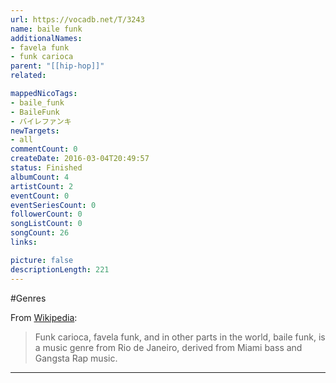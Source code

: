 ```yaml
---
url: https://vocadb.net/T/3243
name: baile funk
additionalNames: 
- favela funk
- funk carioca
parent: "[[hip-hop]]"
related:

mappedNicoTags:
- baile_funk
- BaileFunk
- バイレファンキ
newTargets:
- all
commentCount: 0
createDate: 2016-03-04T20:49:57
status: Finished
albumCount: 4
artistCount: 2
eventCount: 0
eventSeriesCount: 0
followerCount: 0
songListCount: 0
songCount: 26
links: 

picture: false
descriptionLength: 221
---
```


#Genres

From [Wikipedia](https://en.wikipedia.org/wiki/Funk_carioca):

> Funk carioca, favela funk, and in other parts in the world, baile funk, is a music genre from Rio de Janeiro, derived from Miami bass and Gangsta Rap music.

---

